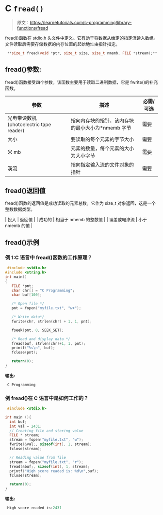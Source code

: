 # C `fread()`

> 原文：<https://learnetutorials.com/c-programming/library-functions/fread>

fread()函数在 stdio.h 头文件中定义。它有助于将数据从给定的指定流读入数组。文件读取后需要存储数据的内存位置的起始地址由指针指定。

```c
 **size_t fread(void *ptr, size_t size, size_t nmemb, FILE *stream);** #where stream should be a file pointer 

```

## fread()参数:

fread()函数接受四个参数。该函数主要用于读取二进制数据，它是 fwrite()的补充函数。

| 参数 | 描述 | 必需/可选 |
| --- | --- | --- |
| 光电带读数机(photoelectric tape reader) | 指向内存块的指针，该内存块的最小大小为*nmemb 字节 | 需要 |
| 大小 | 要读取的每个元素的字节大小 | 需要 |
| 米 mb | 元素的数量，每个元素的大小为大小字节 | 需要 |
| 溪流 | 指向指定输入流的文件对象的指针 | 需要 |

## fread()返回值

fread()函数的返回值是成功读取的元素总数。它作为 size_t 对象返回，这是一个整数数据类型。

| 投入 | 返回值 |
| 成功的 | 相当于 nmemb 的整数值 |
| 误差或电渗流 | 小于 nmemb 的值 |

## fread()示例

### 例 1:C 语言中 fread()函数的工作原理？

```c
 #include <stdio.h>
#include <string.h>
int main()
{
   FILE *pnt;
   char chr[] = "C Programming";
   char buf[100];

   /* Open file */
   pnt = fopen("myfile.txt", "w+");

   /* Write data*/
   fwrite(chr, strlen(chr) + 1, 1, pnt);

   fseek(pnt, 0, SEEK_SET);

   /* Read and display data */
   fread(buf, strlen(chr)+1, 1, pnt);
   printf("%s\n", buf);
   fclose(pnt);

   return(0);
} 

```

**输出:**

```c
 C Programming 
```

### 例 fread()在 C 语言中是如何工作的？

```c
 #include <stdio.h>

int main (){
  int buf;
  int val = 2431;
  // Creating file and storing value
  FILE * stream;
  stream = fopen("myfile.txt", "w");
  fwrite(&val;, sizeof(int), 1, stream);
  fclose(stream);

  // Reading value from file
  stream = fopen("myfile.txt", "r");
  fread(&buf;, sizeof(int), 1, stream);
  printf("High score readed is: %d\n",buf);
  fclose(stream);

  return(0);
} 

```

**输出:**

```c
 High score readed is:2431 
```